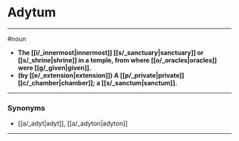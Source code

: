 # Adytum
---
#noun
- **The [[i/_innermost|innermost]] [[s/_sanctuary|sanctuary]] or [[s/_shrine|shrine]] in a temple, from where [[o/_oracles|oracles]] were [[g/_given|given]].**
- **(by [[e/_extension|extension]]) A [[p/_private|private]] [[c/_chamber|chamber]]; a [[s/_sanctum|sanctum]].**
---
### Synonyms
- [[a/_adyt|adyt]], [[a/_adyton|adyton]]
---
